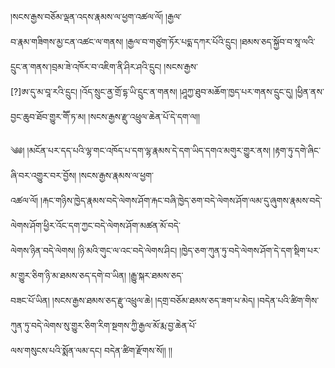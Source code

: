 ﻿  
།སངས་རྒྱས་བཅོམ་ལྡན་འདས་རྣམས་ལ་ཕྱག་འཚལ་ལོ། །རྒྱལ་  
བ་རྣམ་གཟིགས་མྱ་ངན་འཚང་ལ་གནས། །རྒྱལ་བ་གཙུག་ཏོར་པདྨ་དཀར་པོའི་དྲུང། །ཐམས་ཅད་སྐྱོབ་བ་སཱ་ལའི་དྲུང་ན་གནས་།བྲམ་ཟེ་འཁོར་བ་འཇིག་ནི་ཤིར་ཤའི་དྲུང། །སངས་རྒྱས་  
[?]ཨ་དུ་མ་བཱ་རའི་དྲུང། །འོད་སྲུང་ནྱ་གྲོ་དྷ་ཡི་དྲུང་ན་གནས། །ཤཱཀྱ་ཐུབ་མཆོག་ཁྱད་པར་གནས་དྲུང་དུ། །ཕྱིན་ནས་བྱང་ཆུབ་ཐོབ་གྱུར་གཽ་ཏ་མ། །སངས་རྒྱས་རྫུ་འཕྲུལ་ཆེན་པོ་དེ་དག་ལ།།  
  
༄༅། །མངོན་པར་དད་པའི་ལྷ་གང་འཁོད་པ་དག་ལྷ་རྣམས་དེ་དག་ཡིད་དགའ་མགུར་གྱུར་ནས། །རྟག་ཏུ་དགེ་ཞིང་ཞི་བར་འགྱུར་བར་བྱོས། །སངས་རྒྱས་རྣམས་ལ་ཕྱག་  
འཚལ་ལོ། །རྐང་གཉིས་ཁྱེད་རྣམས་བདེ་ལེགས་ཤོག་རྐང་བཞི་ཁྱེད་ཅག་བདེ་ལེགས་ཤོག་ལམ་དུ་ཞུགས་རྣམས་བདེ་ལེགས་ཤོག་ཕྱིར་འོང་དག་ཀྱང་བདེ་ལེགས་ཤོག་མཚན་མོ་བདེ་  
ལེགས་ཉིན་བདེ་ལེགས། །ཉི་མའི་གུང་ལ་འང་བདེ་ལེགས་ཤིང། །ཁྱེད་ཅག་ཀུན་ཏུ་བདེ་ལེགས་ཤོག་དེ་དག་སྡིག་པར་མ་གྱུར་ཅིག་ཉི་མ་ཐམས་ཅད་དགེ་བ་ཡིན། །རྒྱུ་སྐར་ཐམས་ཅད་  
བཟང་པོ་ཡིན། །སངས་རྒྱས་ཐམས་ཅད་རྫུ་འཕྲུལ་ཆེ། །དགྲ་བཅོམ་ཐམས་ཅད་ཟག་པ་མེད། །བདེན་པའི་ཚིག་གིས་ཀུན་ཏུ་བདེ་ལེགས་སུ་གྱུར་ཅིག་རིག་སྔགས་ཀྱི་རྒྱལ་མོ་རྨ་བྱ་ཆེན་པོ་  
ལས་གསུངས་པའི་སྨོན་ལམ་དང། བདེན་ཚིག་རྫོགས་སོ།། །།  
